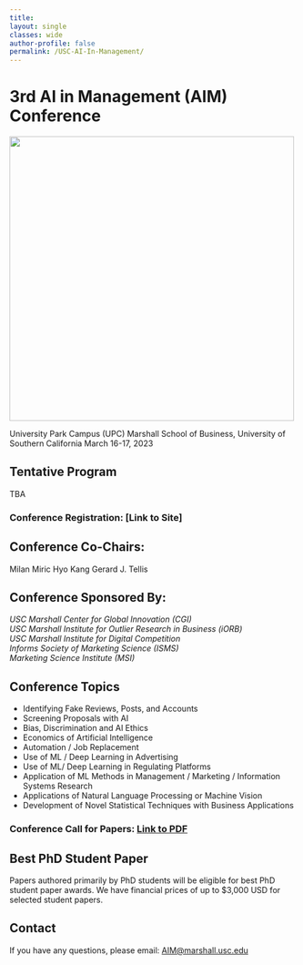 ```yaml
---
title: 
layout: single
classes: wide
author-profile: false
permalink: /USC-AI-In-Management/
---
```


# 3rd AI in Management (AIM) Conference

<img src="https://upload.wikimedia.org/wikipedia/commons/thumb/f/ff/USC_Marshall_logo.png/800px-USC_Marshall_logo.png" width=500>

University Park Campus (UPC)
Marshall School of Business, University of Southern California
March 16-17, 2023

## Tentative Program
TBA

### Conference Registration: [Link to Site]

## Conference Co-Chairs:
Milan Miric
Hyo Kang
Gerard J. Tellis  

## Conference Sponsored By:
_USC Marshall Center for Global Innovation (CGI)_  
_USC Marshall Institute for Outlier Research in Business (iORB)_  
_USC Marshall Institute for Digital Competition_  
_Informs Society of Marketing Science (ISMS)_  
_Marketing Science Institute (MSI)_

## Conference Topics
-   Identifying Fake Reviews, Posts, and Accounts
-   Screening Proposals with AI
-   Bias, Discrimination and AI Ethics
-   Economics of Artificial Intelligence
-   Automation / Job Replacement
-   Use of ML / Deep Learning in Advertising
-   Use of ML/ Deep Learning in Regulating Platforms
-   Application of ML Methods in Management / Marketing / Information Systems Research
-   Applications of Natural Language Processing or Machine Vision
-   Development of Novel Statistical Techniques with Business Applications

### Conference Call for Papers: [Link to PDF](https://hyokang.com/assets/pdf/AIM-2023-CFP.pdf)


## Best PhD Student Paper
Papers authored primarily by PhD students will be eligible for best PhD student paper awards. We have financial prices of up to $3,000 USD for selected student papers.

## Contact
If you have any questions, please email: [AIM@marshall.usc.edu](mailto:AIM@marshall.usc.edu)

